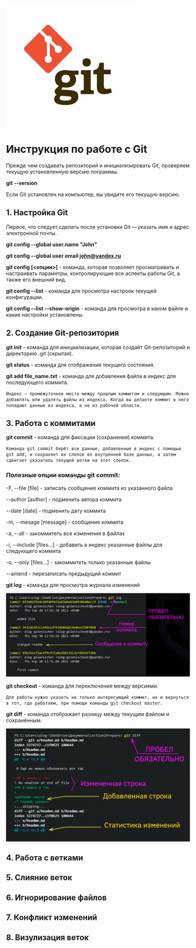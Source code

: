 ![image](/images/git_image.png)

# Инструкция по работе с Git

Прежде чем создавать репозиторий и инициализировать Git, проверяем текущую установленную версию пограммы.

**git --version**

Если Git установлен на компьютер, вы увидите его текущую версию.

## 1. Настройка Git

Первое, что следует сделать после установки Git — указать имя и адрес электронной почты.

**git config --global user.name "John"**

**git config --global user.email john@yandex.ru**

**git config [<опции>]** - команда, которая позволяет просматривать и настраивать параметры, контролирующие все аспекты работы Git, а также его внешний вид.

**git config --list** - команда для просмотра настроек текущей конфигурации.

**git config --list --show-origin** - команда для просмотра в каком файле и какие настройки установлены.

## 2. Создание Git-репозитория

**git init** - команда для инициализации, которая создаёт Git-репозиторий и директорию .git (скрытая).

**git status** - команда для отображения текущего состояния.

**git add file_name.txt** - команда для добавления файла в индекс для последующего коммита.

    Индекс — промежуточное место между прошлым коммитом и следующим. Можно добавлять или удалять файлы из индекса. Когда вы делаете коммит в него попадают данные из индекса, а не из рабочей области.

## 3. Работа с коммитами

**git commit** - команда для фиксации (сохранения) коммита.

    Команда git commit берёт все данные, добавленные в индекс с помощью git add, и сохраняет их слепок во внутренней базе данных, а затем сдвигает указатель текущей ветки на этот слепок.

### Полезные опции команды git commit:

-F, --file [file] - записать сообщение коммита из указанного файла

--author [author] - подменить автора коммита

--date [date] - подменить дату коммита

-m, --mesage [message] - сообщение коммита

-a, --all - закоммитеть все изменения в файлах

-i, --include [files...] - добавить в индекс указанные файлы для следующего коммита

-o, --only [files...] - закоммитеть только указанные файлы

--amend - перезаписать предыдущий коммит

**git log** - команда для просмотра журнала изменений

![image](/images/git_log.png)

**git checkout** - команда для переключения между версиями.

    Для работы нужно указать не только интересующий коммит, но и вернуться в тот, где работаем, при помощи команды git checkout master.

**git diff** - команда отображает разницу между текущим файлом и сохранённым.

![image](/images/git_diff.png)

## 4. Работа с ветками

## 5. Слияние веток

## 6. Игнорирование файлов

## 7. Конфликт изменений

## 8. Визулизация веток
